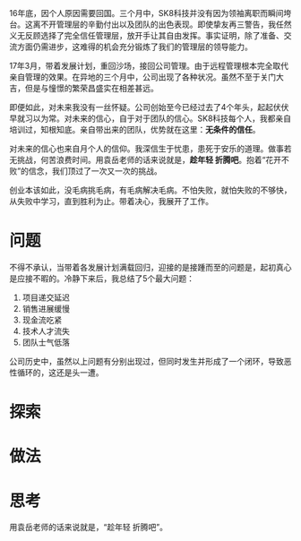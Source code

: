 16年底，因个人原因需要回国。三个月中，SK8科技并没有因为领袖离职而瞬间垮台。这离不开管理层的辛勤付出以及团队的出色表现。即使挚友再三警告，我任然义无反顾选择了完全信任管理层，放开手让其自由发挥。事实证明，除了准备、交流方面仍需进步，这难得的机会充分锻炼了我们的管理层的领导能力。

17年3月，带着发展计划，重回沙场，接回公司管理。由于远程管理根本完全取代亲自管理的效果。在异地的三个月中，公司出现了各种状况。虽然不至于关门大吉，但是与憧憬的繁荣昌盛实在相差甚远。

即便如此，对未来我没有一丝怀疑。公司创始至今已经过去了4个年头，起起伏伏早就习以为常。对未来的信心，自于对于团队的信心。SK8科技每个人，我都亲自培训过，知根知底。亲自带出来的团队，优势就在这里：**无条件的信任**。

对未来的信心也来自月个人的信仰。我深信生于忧患，患死于安乐的道理。做事若无挑战，何苦浪费时间。用袁岳老师的话来说就是，**趁年轻 折腾吧**。抱着“花开不败”的信念，我们顶过了一次又一次的挑战。

创业本该如此，没毛病挑毛病，有毛病解决毛病。不怕失败，就怕失败的不够快，从失败中学习，直到胜利为止。带着决心，我展开了工作。

# 问题

不得不承认，当带着各发展计划满载回归，迎接的是接踵而至的问题是，起初真心是应接不暇的。冷静下来后，我总结了5个最大问题：

1. 项目递交延迟
1. 销售进展缓慢
1. 现金流吃紧
1. 技术人才流失
1. 团队士气低落

公司历史中，虽然以上问题有分别出现过，但同时发生并形成了一个闭环，导致恶性循环的，这还是头一遭。

# 探索

# 做法

# 思考


用袁岳老师的话来说就是，“趁年轻 折腾吧”。

